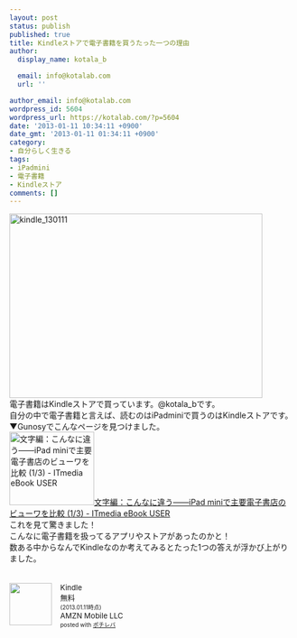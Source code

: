 ```yaml
---
layout: post
status: publish
published: true
title: Kindleストアで電子書籍を買うたった一つの理由
author:
  display_name: kotala_b

  email: info@kotalab.com
  url: ''

author_email: info@kotalab.com
wordpress_id: 5604
wordpress_url: https://kotalab.com/?p=5604
date: '2013-01-11 10:34:11 +0900'
date_gmt: '2013-01-11 01:34:11 +0900'
category:
- 自分らしく生きる
tags:
- iPadmini
- 電子書籍
- Kindleストア
comments: []
---
```

<p><a href="https://kotalab.com/wp-content/uploads/kindle_130111.jpg" target="_blank"><img src="https://kotalab.com/wp-content/uploads/kindle_130111-448x327.jpg" alt="kindle_130111" width="448" height="327" class="alignnone size-large wp-image-5607" /></a><br />
電子書籍はKindleストアで買っています。@kotala_bです。<br />
自分の中で電子書籍と言えば、読むのはiPadminiで買うのはKindleストアです。<br />
▼Gunosyでこんなページを見つけました。<br />
<a href="http://ebook.itmedia.co.jp/ebook/articles/1301/09/news008.html" target="_blank"><img class="alignleft" src="http://capture.heartrails.com/150x130?http://ebook.itmedia.co.jp/ebook/articles/1301/09/news008.html" alt="文字編：こんなに違う――iPad miniで主要電子書店のビューワを比較 (1/3) - ITmedia eBook USER" width="150" height="130" /></a><a href="http://ebook.itmedia.co.jp/ebook/articles/1301/09/news008.html" target="_blank">文字編：こんなに違う――iPad miniで主要電子書店のビューワを比較 (1/3) - ITmedia eBook USER</a><a href="http://b.hatena.ne.jp/entry/http://ebook.itmedia.co.jp/ebook/articles/1301/09/news008.html" target="_blank"><img border="0" src="http://b.hatena.ne.jp/entry/image/http://ebook.itmedia.co.jp/ebook/articles/1301/09/news008.html" alt="" /></a><br style="clear:both" />これを見て驚きました！<br />
こんなに電子書籍を扱ってるアプリやストアがあったのかと！<br />
数ある中からなんでKindleなのか考えてみるとたった1つの答えが浮かび上がりました。</p>
<div class="pochireba" style="text-align:left;font-size:small;padding:20px 0;overflow: hidden"><span class="removed_link" title="http://click.linksynergy.com/fs-bin/click?id=d2yYUp776R4&amp;subid=&amp;offerid=94348.1&amp;type=3&amp;tmpid=3910&amp;RD_PARM1=https%253A%252F%252Fitunes.apple.com%252Fjp%252Fapp%252Fkindle%252Fid302584613%253Fmt%253D8%2526uo%253D4"><img src="http://a1853.phobos.apple.com/us/r1000/069/Purple/v4/78/fd/37/78fd3798-e2fc-940b-f4ce-38c3b2400e23/mzl.pmwdwuqg.png" width="75" height="75" style="float:left;margin:0 15px 0 0" class="pochi_img"></span>
<div class="pochi_info" style="text-align:left;overflow: hidden">
<div class="pochi_name"><span class="removed_link" title="http://click.linksynergy.com/fs-bin/click?id=d2yYUp776R4&amp;subid=&amp;offerid=94348.1&amp;type=3&amp;tmpid=3910&amp;RD_PARM1=https%253A%252F%252Fitunes.apple.com%252Fjp%252Fapp%252Fkindle%252Fid302584613%253Fmt%253D8%2526uo%253D4">Kindle</span></div>
<div class="pochi_price">無料</div>
<div class="pochi_time" style="font-size:x-small">(2013.01.11時点)</div>
<div class="pochi_seller"><span class="removed_link" title="http://click.linksynergy.com/fs-bin/click?id=d2yYUp776R4&amp;subid=&amp;offerid=94348.1&amp;type=3&amp;tmpid=3910&amp;RD_PARM1=https%253A%252F%252Fitunes.apple.com%252Fjp%252Fartist%252Famzn-mobile-llc%252Fid297606954%253Fuo%253D4">AMZN Mobile LLC</span></div>
<div class="pochi_post" style="font-size:x-small">posted with <a href="http://pochireba.com">ポチレバ</a></div>
</div>
<div class="pochireba-footer" style="clear: left"></div>
</div>
<p><!--more--><br />
<!--</p>
<h2>Kindleを選ぶたったひとつの理由</h2>
<p><strong>Amazonと同じアカウントで買える。</strong><br />
この一言に尽きます。<br />
僕はAmazonを数年前から利用しています。<br />
もともとAmazonのアカウントは持っていたのでKindleのためにアカウントを作ることはありませんでした。<br />
Amazonと言えばありとあらゆるモノが買えるわけですが、本や電子書籍もそのうちの1つです。</p>
<h2>本を買うときの流れ</h2>
<p>買いたい本があれば真っ先にAmazonで調べ、その本をAmazonの欲しい物リストに入れます。<br />
今現在、読みたい本が11冊手元にあります。<br />
こんな状況で新しく本を買ってもすぐには読めないので欲しい物リストに入れるわけです。<br />
手元の読みたい本が減ってきたら、欲しいものリストの中から数冊を選びまとめて買います。<br />
他の電子書籍ストアを利用したことはありませんが、この流れで本を購入出来るのってたぶんKindle（Amazon）だけなんじゃないでしょうか？</p>
<h2>欲しい物リスト</h2>
<p>本に限らず、欲しいと思ったものはすぐにAmazonの欲しい物リストに入れています。<br />
ここを見れば自分の欲しい物がわかるという状態にしているのです。<br />
後から見返して「あの時欲しかったけどやっぱいらない」という判断も出来るので、大抵のものはまず欲しいものリストに入れることになります。<br />
買いたいと思っても時間が経つとやっぱいいかなと思うことも結構あります。<br />
そんなときは欲しい物リストから削除するだけ。<br />
<strong>本を買う流れを考えた時に浮かんできたこと、つまりAmazonの欲しい物リストの存在がKindleで電子書籍を読む理由だったのです。</strong></p>
<h2>最後に</h2>
<p>「読みたい本が読みたい時に読めればいい」という思いがあるので、紙の本でも電子書籍でも気にしません。<br />
<strong>ただし買う場所に関しては便利さということを無意識のうちに選択していました。</strong></p>
<div class="pochireba" style="text-align:left;font-size:small;padding:20px 0;overflow: hidden"><span class="removed_link" title="http://click.linksynergy.com/fs-bin/click?id=d2yYUp776R4&amp;subid=&amp;offerid=94348.1&amp;type=3&amp;tmpid=3910&amp;RD_PARM1=https%253A%252F%252Fitunes.apple.com%252Fjp%252Fapp%252Fkindle%252Fid302584613%253Fmt%253D8%2526uo%253D4"><img src="http://a1853.phobos.apple.com/us/r1000/069/Purple/v4/78/fd/37/78fd3798-e2fc-940b-f4ce-38c3b2400e23/mzl.pmwdwuqg.png" width="75" height="75" style="float:left;margin:0 15px 0 0" class="pochi_img"></span>
<div class="pochi_info" style="text-align:left;overflow: hidden">
<div class="pochi_name"><span class="removed_link" title="http://click.linksynergy.com/fs-bin/click?id=d2yYUp776R4&amp;subid=&amp;offerid=94348.1&amp;type=3&amp;tmpid=3910&amp;RD_PARM1=https%253A%252F%252Fitunes.apple.com%252Fjp%252Fapp%252Fkindle%252Fid302584613%253Fmt%253D8%2526uo%253D4">Kindle</span></div>
<div class="pochi_price">無料</div>
<div class="pochi_time" style="font-size:x-small">(2013.01.11時点)</div>
<div class="pochi_seller"><span class="removed_link" title="http://click.linksynergy.com/fs-bin/click?id=d2yYUp776R4&amp;subid=&amp;offerid=94348.1&amp;type=3&amp;tmpid=3910&amp;RD_PARM1=https%253A%252F%252Fitunes.apple.com%252Fjp%252Fartist%252Famzn-mobile-llc%252Fid297606954%253Fuo%253D4">AMZN Mobile LLC</span></div>
<div class="pochi_post" style="font-size:x-small">posted with <a href="http://pochireba.com">ポチレバ</a></div>
</div>
<div class="pochireba-footer" style="clear: left"></div>
</div>
<div class="kaerebalink-box" style="text-align:left;padding-bottom:20px;font-size:small;overflow: hidden">
<div class="kaerebalink-image" style="float:left;margin:0 15px 10px 0"><a href="http://www.amazon.co.jp/exec/obidos/ASIN/B007OZO03M/same-22/ref=nosim/" rel="nofollow" target="_blank"><img src="http://ecx.images-amazon.com/images/I/4194BeD1XvL._SL160_.jpg" style="border: none" /></a></div>
<div class="kaerebalink-info" style="line-height:120%;overflow: hidden">
<div class="kaerebalink-name" style="margin-bottom:10px;line-height:120%"><a href="http://www.amazon.co.jp/exec/obidos/ASIN/B007OZO03M/same-22/ref=nosim/" rel="nofollow" target="_blank">Kindle Paperwhite</a>
<div class="kaerebalink-powered-date" style="font-size:8pt;margin-top:5px;font-family:verdana;line-height:120%">posted with <a href="http://kaereba.com" target="_blank">カエレバ</a></div>
</div>
<div class="kaerebalink-detail" style="margin-bottom:5px"> Amazon.co.jp 2012-11-19    </div>
<div class="kaerebalink-link1" style="margin-top:10px">
<div class="shoplinkamazon"><a href="http://www.amazon.co.jp/gp/search?keywords=Kindle%20Paperwhite&amp;__mk_ja_JP=%83J%83%5E%83J%83i&amp;tag=same-22" rel="nofollow" target="_blank" title="アマゾン">Amazon</a></div>
</div>
</div>
<div class="booklink-footer" style="clear: left"></div>
</div>
